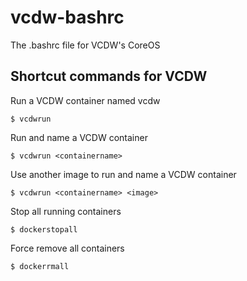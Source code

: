vcdw-bashrc
===========

The .bashrc file for VCDW's CoreOS

## Shortcut commands for VCDW

Run a VCDW container named vcdw
```
$ vcdwrun
```

Run and name a VCDW container
```
$ vcdwrun <containername>
```

Use another image to run and name a VCDW container
```
$ vcdwrun <containername> <image>
```

Stop all running containers
```
$ dockerstopall
```

Force remove all containers
```
$ dockerrmall
```
